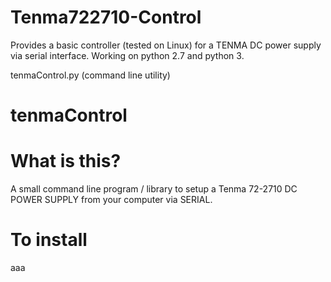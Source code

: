 # Tenma722710-Control

Provides a basic controller (tested on Linux) for a TENMA DC power supply via serial interface. Working on python 2.7 and python 3.

tenmaControl.py (command line utility)

# tenmaControl

# What is this?

A small command line program / library to setup a Tenma 72-2710 DC POWER SUPPLY from your computer via SERIAL.

# To install
aaa
